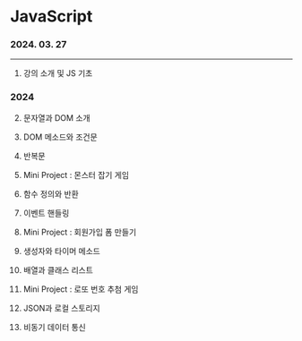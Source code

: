# JavaScript

### 2024. 03. 27

____

01. 강의 소개 및 JS 기초


### 2024

02. 문자열과 DOM 소개

03. DOM 메소드와 조건문

04. 반복문

05. Mini Project : 몬스터 잡기 게임

06. 함수 정의와 반환

07. 이벤트 핸들링

08. Mini Project : 회원가입 폼 만들기

09. 생성자와 타이머 메소드

10. 배열과 클래스 리스트

11. Mini Project : 로또 번호 추첨 게임

12. JSON과 로컬 스토리지

13. 비동기 데이터 통신